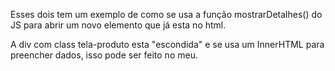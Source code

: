 Esses dois tem um exemplo de como se usa a função mostrarDetalhes() do JS para abrir um novo elemento que já esta no html. 

A div com class tela-produto esta "escondida" e se usa um InnerHTML para preencher dados, isso pode ser feito no meu. 